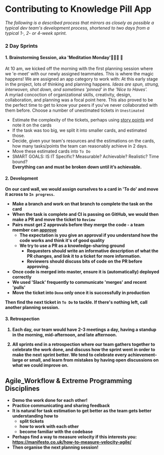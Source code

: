 # Contributing to Knowledge Pill App

_The following is a described process that mirrors as closely as possible a typical dev team's development process, shortened to two days from a typical 1-, 2- or 4-week sprint._

### 2 Day Sprints

#### 1. Brainstorming Session, aka 'Meditation Monday'🧘🏽‍♀️ 📇
At 10 am, we kicked off the morning with the first planning session where we 'e-meet' with our newly assigned teammates. This is where the magic happens! We are assigned an app category to work with: At this early stage in the project, lots of thinking and planning happens.
<i>Ideas are spun, strung, interwoven, shot down, and sometimes 'pinned' in the 'Nice to Haves'.</i>
<br>A myriad concoction of organizational skills, creativity, design, collaboration, and planning was a focal point here. This also proved to be the perfect time to get to know your peers if you've never collaborated with them before.
Choose a number of unestimated tickets in `Unestimated`
  - Estimate the complexity of the tickets, perhaps using [story points](https://www.atlassian.com/agile/project-management/estimation) and note it on the cards
  - If the task was too big, we split it into smaller cards, and estimated those.
  - Decide, given your team's resources and the estimations on the cards, how many tasks/points the team can reasonably achieve in 2 days.
  - Move these  estimated cards into `To Do`
  - SMART GOALS: IS IT Specific? Measurable? Achievable? Realistic? Time bound?<br>
  <b>Everything can and must be broken down until it’s achievable.<b>


#### 2. Development
On our card wall, we would assign ourselves to a card in 'To do' and move it across to `In progress`.
  - Make a branch and work on that branch to complete the task on the card
  - When the task is complete and CI is passing on GitHub, we would then make a PR and move the ticket to `Review`
  - Pairs must get 2 approvals before they merge the code - a team member can [approve]()
    - The expectation is you give an approval if you understand how the code works and think it's of good quality
    - We try to use a PR as a knowledge-sharing ground
      - Requesters should write an informative description of what the PR changes, and link it to a ticket for more information.
      - Reviewers should discuss bits of code on the PR before approving.
  -  Once code is merged into master, ensure it is (automatically) deployed correctly
  - We used 'Slack' frequently to communicate 'merges' and recent 'pulls'
  -  Move the ticket into `Done` only once it is successfully in production

Then find the next ticket in `To Do` to tackle. If there's nothing left, call another planning session.

#### 3. Retrospection

1. Each day, our team would have 2-3 meetings a day, having a standup in the morning, mid-afternoon, and late afternoon.

2. All sprints end in a retrospection where our team gathers together to celebrate the work done, and discuss how the sprint went in order to make the next sprint better.
    We tend to celebrate every achievement- large or small, and learn from mistakes by having open discussions on what we could improve on.



## **Agile_Workflow & Extreme Programming Disciplines**
- Demo the work done for each other!
- Practice communicating and sharing feedback
- It is natural for task estimation to get better as the team gets better understanding how to
  - split tickets
  - how to work with each other
  - become familiar with the codebase
- Perhaps find a way to measure velocity if this interests you: https://manifesto.co.uk/how-to-measure-velocity-agile/
- Then organise the next planning session!


